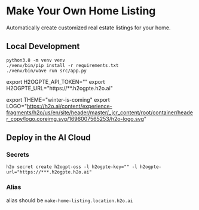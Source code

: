# Make Your Own Home Listing

Automatically create customized real estate listings for your home.

## Local Development
```shell script
python3.8 -m venv venv
./venv/bin/pip install -r requirements.txt
./venv/bin/wave run src/app.py
```

export H2OGPTE_API_TOKEN=""
export H2OGPTE_URL="https://**.h2ogpte.h2o.ai"

export THEME="winter-is-coming"
export LOGO="https://h2o.ai/content/experience-fragments/h2o/us/en/site/header/master/_jcr_content/root/container/header_copy/logo.coreimg.svg/1696007565253/h2o-logo.svg"

## Deploy in the AI Cloud

### Secrets
```
h2o secret create h2ogpt-oss -l h2ogpte-key="" -l h2ogpte-url="https://***.h2ogpte.h2o.ai"
```

### Alias
alias should be `make-home-listing.location.h2o.ai`